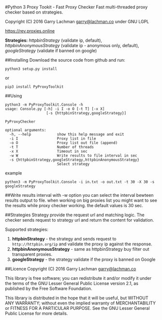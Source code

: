 #Python 3 Proxy Tookit - Fast Proxy Checker
Fast multi-threaded proxy checker based on strategies.

Copyright (C) 2016 Garry Lachman <garry@lachman.co> under GNU LGPL

https://rev.proxies.online

**Strategies:** *httpbinStrategy* (validate ip, default), *httpbinAnonymousStrategy* (validate ip - anonymous only, default), *googleStrategy* (validate if banned on google)

##Installing
Download the source code from github and run:

```
python3 setup.py install
```
or
```
pip3 install PyProxyToolkit
```


##Using
```
python3 -m PyProxyToolkit.Console -h
usage: Console.py [-h] -i I -o O [-t T] [-x X]
                   [-s {httpbinStrategy,googleStrategy}]

PyProxyChecker

optional arguments:
  -h, --help            show this help message and exit
  -i I                  Proxy list in file
  -o O                  Proxy list out file (append)
  -t T                  Number of threads
  -x X                  Timeout in sec
  -w W                  Write results to file interval in sec
  -s {httpbinStrategy,googleStrategy,httpbinAnonymousStrategy}
                        Select strategy
```
example

```
python3 -m PyProxyToolkit.Console -i in.txt -o out.txt -t 30 -X 30 -s googleStrategy
```

##Write results interval
with -w option you can select the interval bewteen results output to file.
when working on big proxies list you might want to see the results while proxy checker working.
the default values is 30 sec.

##Strategies
Strategy provide the request url and matching logic.
The checker sends request to strategy url and return the content for validation.

Supported strategies:

 1. **httpbinStrategy** - the strategy and sends request to ```http://httpbin.org/ip``` and validate the proxy ip against the response.
 2. **httpbinAnonymousStrategy** - same as httpbinStrategy buy filter out transparent proxies.
 3. **googleStrategy** - the strategy validate if the proxy is banned on Google


##Licence
Copyright (C) 2016 Garry Lachman <garry@lachman.co>

This library is free software; you can redistribute it and/or
modify it under the terms of the GNU Lesser General Public
License version 2.1, as published by the Free Software Foundation.

This library is distributed in the hope that it will be useful,
but WITHOUT ANY WARRANTY; without even the implied warranty of
MERCHANTABILITY or FITNESS FOR A PARTICULAR PURPOSE.  See the GNU
Lesser General Public License for more details.
